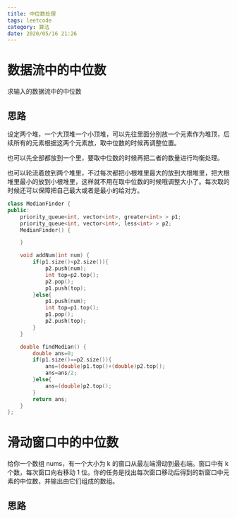 ```yaml
---
title: 中位数处理
tags: leetcode
category: 算法
date: 2020/05/16 21:26
---
```


# 数据流中的中位数

求输入的数据流中的中位数

## 思路

设定两个堆，一个大顶堆一个小顶堆，可以先往里面分别放一个元素作为堆顶，后续所有的元素根据这两个元素放，取中位数的时候再调整位置。

也可以先全部都放到一个里，要取中位数的时候再把二者的数量进行均衡处理。

也可以轮流着放到两个堆里，不过每次都把小根堆里最大的放到大根堆里，把大根堆里最小的放到小根堆里，这样就不用在取中位数的时候哦调整大小了。每次取的时候还可以保障把自己最大或者是最小的给对方。

```c++
class MedianFinder {
public:
    priority_queue<int, vector<int>, greater<int> > p1;
    priority_queue<int, vector<int>, less<int> > p2;
    MedianFinder() {

    }

    void addNum(int num) {
        if(p1.size()<p2.size()){
            p2.push(num);
            int top=p2.top();
            p2.pop();
            p1.push(top);
        }else{
            p1.push(num);
            int top=p1.top();
            p1.pop();
            p2.push(top);
        }
    }

    double findMedian() {
        double ans=0;
        if(p1.size()==p2.size()){
            ans=(double)p1.top()+(double)p2.top();
            ans=ans/2;
        }else{
            ans=(double)p2.top();
        }
        return ans;
    }
};
```

# 滑动窗口中的中位数

给你一个数组 nums，有一个大小为 k 的窗口从最左端滑动到最右端。窗口中有 k 个数，每次窗口向右移动 1 位。你的任务是找出每次窗口移动后得到的新窗口中元素的中位数，并输出由它们组成的数组。

## 思路